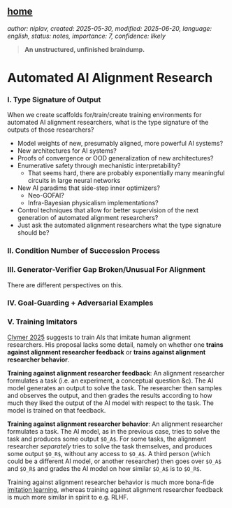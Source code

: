 [home](./index.md)
------------------

*author: niplav, created: 2025-05-30, modified: 2025-06-20, language: english, status: notes, importance: 7, confidence: likely*

> __An unstructured, unfinished braindump.__

Automated AI Alignment Research
================================

### I. Type Signature of Output

When we create scaffolds for/train/create training environments for
automated AI alignment researchers, what is the type signature of the
outputs of those researchers?

* Model weights of new, presumably aligned, more powerful AI systems?
* New architectures for AI systems?
* Proofs of convergence or OOD generalization of new architectures?
* Enumerative safety through mechanistic interpretability?
	* That seems hard, there are probably exponentially many meaningful circuits in large neural networks
* New AI paradims that side-step inner optimizers?
	* Neo-GOFAI?
	* Infra-Bayesian physicalism implementations?
* Control techniques that allow for better supervision of the next generation of automated alignment researchers?
* Just ask the automated alignment researchers what the type signature should be?

### II. Condition Number of Succession Process

### III. Generator-Verifier Gap Broken/Unusual For Alignment

There are different perspectives on this.

### IV. Goal-Guarding + Adversarial Examples

### V. Training Imitators

[Clymer
2025](https://www.lesswrong.com/posts/TTFsKxQThrqgWeXYJ/how-might-we-safely-pass-the-buck-to-ai)
suggests to train AIs that imitate human alignment researchers. His
proposal lacks some detail, namely on whether one __trains against
alignment researcher feedback__ or __trains against alignment researcher
behavior__.

__Training against alignment researcher feedback__: An alignment
researcher formulates a task (i.e. an experiment, a conceptual question
&c). The AI model generates an output to solve the task. The researcher
then samples and observes the output, and then grades the results
according to how much they liked the output of the AI model with respect
to the task. The model is trained on that feedback.

__Training against alignment researcher behavior__: An alignment
researcher formulates a task. The AI model, as in the previous case,
tries to solve the task and produces some output `$O_A$`. For some tasks,
the alignment researcher *separately* tries to solve the task themselves,
and produces some output `$O_R$`, without any access to `$O_A$`. A third
person (which could be a different AI model, or another researcher) then
goes over `$O_A$` and `$O_R$` and grades the AI model on how similar
`$O_A$` is to `$O_R$`.

Training against alignment researcher behavior is much more bona-fide
[imitation learning](https://en.wikipedia.org/wiki/Imitation_learning),
whereas training against alignment researcher feedback is much more
similar in spirit to e.g. RLHF.
